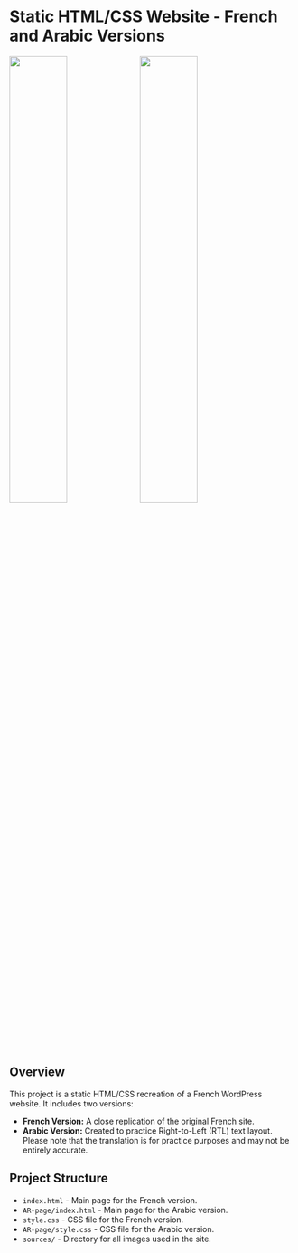 # Static HTML/CSS Website - French and Arabic Versions

<div>
		<img src="https://github.com/user-attachments/assets/910ec7b7-5129-4a7d-89a6-966c99e3e864" style=" width:45%">
		<img src="https://github.com/user-attachments/assets/60ce434b-363a-4c10-b0f8-cb55a15a2075" style="width:45%">
</div>
	

## Overview

This project is a static HTML/CSS recreation of a French WordPress website. It includes two versions:

- **French Version:** A close replication of the original French site.
- **Arabic Version:** Created to practice Right-to-Left (RTL) text layout. Please note that the translation is for practice purposes and may not be entirely accurate.

## Project Structure

- `index.html` - Main page for the French version.
- `AR-page/index.html` - Main page for the Arabic version.
- `style.css` -  CSS file for the French version.
- `AR-page/style.css` -  CSS file for the Arabic version.
- `sources/` - Directory for all images used in the site.

